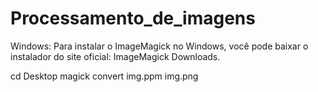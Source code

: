 # Processamento_de_imagens
Windows:
Para instalar o ImageMagick no Windows, você pode baixar o instalador do site oficial: ImageMagick Downloads.


cd Desktop
magick convert img.ppm img.png


